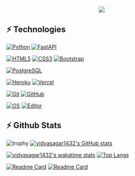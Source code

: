 <h1 align="center">
  <a href="https://git.io/typing-svg">
    <img src="https://readme-typing-svg.herokuapp.com/?lines=Hello,+There!+👋;This+is+Vidya+Sagar....;Nice+to+meet+you!&center=true&size=30">
  </a>
</h1>
 
 ## ⚡ Technologies

[![Python](https://img.shields.io/badge/-Python-black?style=for-the-badge&logo=Python)](https://www.python.org/)
[![FastAPI](https://img.shields.io/badge/Python%20framework-FastAPI-teal?style=for-the-badge&logo=python&logoColor=white)](https://fastapi.tiangolo.com/)


[![HTML5](https://img.shields.io/badge/-HTML5-E34F26?style=for-the-badge&logo=html5&logoColor=white)](https://www.w3schools.com/html/)
[![CSS3](https://img.shields.io/badge/-CSS3-1572B6?style=for-the-badge&logo=css3)](https://www.w3schools.com/css/)
[![Bootstrap](https://img.shields.io/badge/-Bootstrap-563D7C?style=for-the-badge&logo=bootstrap)](https://www.w3schools.com/bootstrap/)

[![PostgreSQL](https://img.shields.io/badge/-PostgreSQL-336791?style=for-the-badge&logo=postgresql)](https://www.postgresql.org/)

[![Heroku](https://img.shields.io/badge/-Heroku-430098?style=for-the-badge&logo=heroku)](https://www.heroku.com/)
[![Vercel](https://img.shields.io/badge/-vercel-black?style=for-the-badge&logo=vercel)](https://vercel.com/)

[![Git](https://img.shields.io/badge/-Git-black?style=for-the-badge&logo=git)](https://git-scm.com/)
[![GitHub](https://img.shields.io/badge/-GitHub-181717?style=for-the-badge&logo=github)](https://github.com/)
<!-- ![JavaScript](https://img.shields.io/badge/-JavaScript-black?style=flat-square&logo=javascript) -->
 
[![OS](https://img.shields.io/badge/Windows-0078D6?style=for-the-badge&logo=windows&logoColor=white)](https://en.wikipedia.org/wiki/Windows_10)
[![Editor](https://img.shields.io/badge/Editor-VSCode-blue?style=for-the-badge&logo=visual-studio-code&logoColor=white)](https://code.visualstudio.com/)

## ⚡ Github Stats

![trophy](https://github-profile-trophy.vercel.app/?username=vidyasagar1432&theme=juicyfresh&no-bg=true&no-frame=true&column=4&")
[![vidyasagar1432's GitHub stats](https://github-readme-stats.vercel.app/api?username=vidyasagar1432&show_icons=true&count_private=true&title_color=f7d745&text_color=b2d76c&icon_color=6562af&bg_color=00000000&hide=bg-color&hide_border=true)](https://github.com/vidyasagar1432)

[![vidyasagar1432's wakatime stats](https://github-readme-stats.vercel.app/api/wakatime?username=vidyasagar1432&show_owner=true&title_color=f7d745&text_color=b2d76c&icon_color=6562af&bg_color=00000000&hide=bg-color&hide_border=true)](https://github.com/vidyasagar1432)
[![Top Langs](https://github-readme-stats.vercel.app/api/top-langs/?username=vidyasagar1432&show_owner=true&title_color=f7d745&text_color=b2d76c&icon_color=6562af&bg_color=00000000&hide=bg-color&hide_border=true)](https://github.com/vidyasagar1432)

[![Readme Card](https://github-readme-stats.vercel.app/api/pin/?username=vidyasagar1432&repo=DetaCache&show_owner=true&title_color=f7d745&text_color=b2d76c&icon_color=6562af&bg_color=00000000&hide=bg-color&hide_border=true)](https://github.com/vidyasagar1432/DetaCache)
[![Readme Card](https://github-readme-stats.vercel.app/api/pin/?username=vidyasagar1432&repo=JioSaavn&show_owner=true&title_color=f7d745&text_color=b2d76c&icon_color=6562af&bg_color=00000000&hide=bg-color&hide_border=true)](https://github.com/vidyasagar1432/JioSaavn)


<!---
vidyasagar1432/vidyasagar1432 is a ✨ special ✨ repository because its `README.md` (this file) appears on your GitHub profile.
You can click the Preview link to take a look at your changes.
--->
